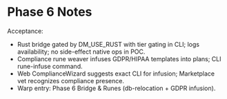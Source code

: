 # Phase 6 Notes

Acceptance:
- Rust bridge gated by DM_USE_RUST with tier gating in CLI; logs availability; no side-effect native ops in POC.
- Compliance rune weaver infuses GDPR/HIPAA templates into plans; CLI rune-infuse command.
- Web ComplianceWizard suggests exact CLI for infusion; Marketplace vet recognizes compliance presence.
- Warp entry: Phase 6 Bridge & Runes (db-relocation + GDPR infusion).